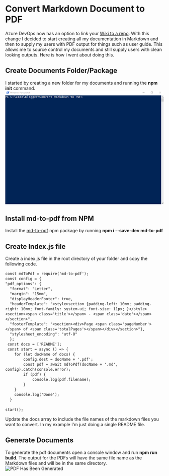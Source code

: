 # Convert Markdown Document to PDF

Azure DevOps now has an option to link your [Wiki to a repo]([https://docs.microsoft.com/en-us/azure/devops/project/wiki/publish-repo-to-wiki?view=azure-devops](https://docs.microsoft.com/en-us/azure/devops/project/wiki/publish-repo-to-wiki?view=azure-devops)). With this change I decided to start creating all my documentation in Markdown and then to supply my users with PDF output for things such as user guide. This allows me to source control my documents and still supply users with clean looking outputs. Here is how i went about doing this.

## Create Documents Folder/Package

I started by creating a new folder for my documents and running the **npm init** command.
![Create Folder and Run init](https://github.com/rwilson504/Blogger/blob/master/Convert%20Markdown%20to%20PDF/images/create-folder-npm-init.gif)

## Install md-to-pdf from NPM

Install the [md-to-pdf](https://www.npmjs.com/package/md-to-pdf) npm package by running **npm i --save-dev md-to-pdf**

## Create Index.js file
Create a index.js file in the root directory of your folder and copy the following code.

    const mdToPdf = require('md-to-pdf');
    const config = {
    "pdf_options": {
      "format": "Letter",
      "margin": "15mm",
      "displayHeaderFooter": true,
      "headerTemplate": "<style>section {padding-left: 10mm; padding-right: 10mm; font-family: system-ui; font-size: 11px; }</style><section><span class='title'></span> - <span class='date'></span></section>",
      "footerTemplate": "<section><div>Page <span class='pageNumber'></span> of <span class='totalPages'></span></div></section>"},
      "stylesheet_encoding": "utf-8"
      };
     const docs = ['README'];
     const start = async () => {
	    for (let docName of docs) {
	        config.dest = docName + '.pdf';
	        const pdf = await mdToPdf(docName + '.md', config).catch(console.error);
	        if (pdf) {
	            console.log(pdf.filename);
	        }
	    }
	    console.log('Done');
	  }

	start();

Update the docs array to include the file names of the markdown files you want to convert.  In my example I'm just doing a single README file.

## Generate Documents
To generate the pdf documents open a console window and run **npm run build**. The output for the PDFs will have the same file name as the Markdown files and will be in the same directory.
![PDF Has Been Generated](https://lh3.googleusercontent.com/vq60TBoHhaEKM-8foRnT6l2NytV2mUmOojQcnSYkSc7FrM2_1uw3twBC9hxl_MECS0J8Ed5tCoGAWMJbcGNbAHWeiCIPdTMqQGntNrLtRYKmm7WPn-MWycFGsNYm9EqPMxnP1s1QLjYnuFFZ1QAlJhfhXBD0XmGc3m6MGfkKvnUIOql3aWzTH_85tKQYoF0-qCiey5Pc-R1pxaY0wsSHv4wNwzXPPFtaRLZSNVCTu9W8FGQzSbJ-0bzVHbTpw2n4EKx5CtwYsRmAhFg5zLmqRDwdR6L6X7oqtv3bHuRgMaIKXmcYVLSLhBaSBfrsopzVvkoV-C1Yg5xQW3nh5K1V6KZd-hurLu7Fzn2qhCaq5KHYP-k6CIuNuYkHWYjyHUlLd4qPh7hwg9DjBO_OR3Qg3S6J-S2tHq2TvJLdIKpj8Dqs7xDcQIfoEDov9rHbS2K3X5zus9ro5b5pY-tdWcOpxACOK52TChg6C3DMd8wgTs3S-cbNjUuZnOt28z-qXRAfI7gtJJ5pPUcGAwccTx0yAxf2sfXovdw0iP4xW9iM-R6TkComc57gTBarCF-7l0ieXIEiHHoL7hXDzIcwGvve59CY0LbRLIK-nuMzKrXvcdqW1uK1hiBHfN-tTBnAbLEsp5_FWX7wwciz8M1WbV2QfcrLaSYgpS6HPq964SPorTjsju16mKBrixw=w547-h144-no)
<!--stackedit_data:
eyJoaXN0b3J5IjpbMTIyNjY2MzU3XX0=
-->